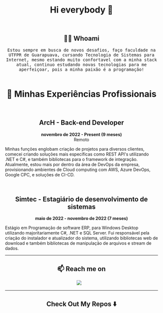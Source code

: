 <h1 align="center">  Hi everybody 👋</h1>
  <br>

<h2 align="center"> 👨‍💻 Whoami</h2>
<p align="center">
  <samp> Estou sempre em busca de novos desafios, faço faculdade na UTFPR de Guarapuava, cursando Tecnologia de Sistemas para Internet, mesmo estando muito confortavel com a minha stack atual, continuo estudando novas tecnologias para me aperfeiçoar, pois a minha paixão é a programação!
  </samp>
  <br> <br>
</p>

<h1 align="center">🔭 Minhas Experiências Profissionais</h1>
<br>
<h2 align="center">ArcH - Back-end Developer</h2>
<p align="center">
  <strong>novembro de 2022 - Present (9 meses)</strong><br>
  Remoto
</p>
<p>
  Minhas funções englobam criação de projetos para diversos clientes, comecei criando soluções mais específicas como REST API's utilizando .NET e C#, e também bibliotecas para o framework de integração. Atualmente, estou mais por dentro da área de DevOps da empresa, provisionando ambientes de Cloud computing com AWS, Azure DevOps, Google CPC, e soluções de CI-CD.
</p>
<br>
<h2 align="center">Simtec - Estagiário de desenvolvimento de sistemas</h2>
<p align="center">
  <strong>maio de 2022 - novembro de 2022 (7 meses)</strong>
</p>
<p>
  Estágio em Programação de software ERP, para Windows Desktop utilizando majoritariamente C#, .NET e SQL Server. Fui responsável pela criação do instalador e atualizador do sistema, utilizando bibliotecas web de download e também bibliotecas de manipulação de arquivos e stream de dados.
</p>
<hr>


<h2  align="center">📫 Reach me on</h2>
<p align="center">
  <a target="_blank"href="https://www.linkedin.com/in/murilo-marcal-a66401219/"><img src="https://img.shields.io/badge/linkedin-%230077B5.svg?&style=for-the-badge&logo=linkedin&logoColor=white" /></a>&nbsp;&nbsp;&nbsp;&nbsp;
</p>

<hr>

<h2  align="center"> Check Out My Repos ⬇️ </h2>
